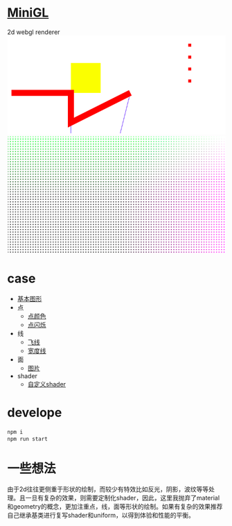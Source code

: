 # [MiniGL](https://mizy.github.io)
2d webgl renderer
![](./demo.png)
![](./snapshot.png)

# case
+ [基本图形](https://mizy.github.io/MiniGL/demo/main.html)
+ 点
	* [点颜色](https://mizy.github.io/MiniGL/demo/points/points.html)
	* [点闪烁](https://mizy.github.io/MiniGL/demo/points/shrink.html)
+ 线
    * [飞线](https://mizy.github.io/MiniGL/demo/line/flyline.html)
	* [宽度线](https://mizy.github.io/MiniGL/demo/line/meshline.html)
+ 面
	* [图片](https://mizy.github.io/MiniGL/demo/image/index.html)
+ shader
	* [自定义shader](https://mizy.github.io/MiniGL/demo/customShader/index.html)

# develope
```
npm i
npm run start
```

# 一些想法
由于2d往往更侧重于形状的绘制，而较少有特效比如反光，阴影，波纹等等处理。且一旦有复杂的效果，则需要定制化shader，因此，这里我抛弃了material和geometry的概念，更加注重点，线，面等形状的绘制。如果有复杂的效果推荐自己继承基类进行复写shader和uniform，以得到体验和性能的平衡。